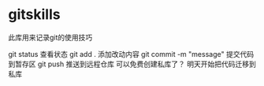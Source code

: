 # gitskills

此库用来记录git的使用技巧

git status 查看状态
git add . 添加改动内容
git commit -m "message" 提交代码到暂存区
git push 推送到远程仓库
可以免费创建私库了？
明天开始把代码迁移到私库

